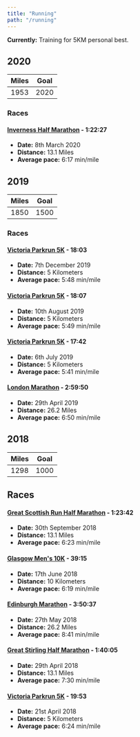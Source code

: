 ```yaml
---
title: "Running"
path: "/running"
---
```


**Currently:** Training for 5KM personal best.

## 2020

| Miles | Goal |
| ----- | ---- |
| 1953  | 2020 |

### Races

#### [Inverness Half Marathon](https://www.invernesshalfmarathon.co.uk/results/1/2020/?epage=1&sort=Position&text-search=Blackwood) - 1:22:27

- **Date:** 8th March 2020
- **Distance:** 13.1 Miles
- **Average pace:** 6:17 min/mile

## 2019

| Miles | Goal |
| ----- | ---- |
| 1850  | 1500 |

### Races

#### [Victoria Parkrun 5K](https://www.strava.com/activities/2916527080) - 18:03

- **Date:** 7th December 2019
- **Distance:** 5 Kilometers
- **Average pace:** 5:48 min/mile

#### [Victoria Parkrun 5K](https://www.strava.com/activities/2606195825) - 18:07

- **Date:** 10th August 2019
- **Distance:** 5 Kilometers
- **Average pace:** 5:49 min/mile

#### [Victoria Parkrun 5K](https://www.strava.com/activities/2508246526) - 17:42

- **Date:** 6th July 2019
- **Distance:** 5 Kilometers
- **Average pace:** 5:41 min/mile

#### [London Marathon](https://www.strava.com/activities/2325642618) - 2:59:50

- **Date:** 29th April 2019
- **Distance:** 26.2 Miles
- **Average pace:** 6:50 min/mile

## 2018

| Miles | Goal |
| ----- | ---- |
| 1298  | 1000 |

## Races

#### [Great Scottish Run Half Marathon](https://www.strava.com/activities/1875311452) - 1:23:42

- **Date:** 30th September 2018
- **Distance:** 13.1 Miles
- **Average pace:** 6:23 min/mile

#### [Glasgow Men's 10K](https://www.strava.com/activities/1643877751) - 39:15

- **Date:** 17th June 2018
- **Distance:** 10 Kilometers
- **Average pace:** 6:19 min/mile

#### [Edinburgh Marathon](https://www.strava.com/activities/1599709947) - 3:50:37

- **Date:** 27th May 2018
- **Distance:** 26.2 Miles
- **Average pace:** 8:41 min/mile

#### [Great Stirling Half Marathon](https://www.strava.com/activities/1538489209) - 1:40:05

- **Date:** 29th April 2018
- **Distance:** 13.1 Miles
- **Average pace:** 7:30 min/mile

#### [Victoria Parkrun 5K](https://www.strava.com/activities/1521698076) - 19:53

- **Date:** 21st April 2018
- **Distance:** 5 Kilometers
- **Average pace:** 6:24 min/mile
